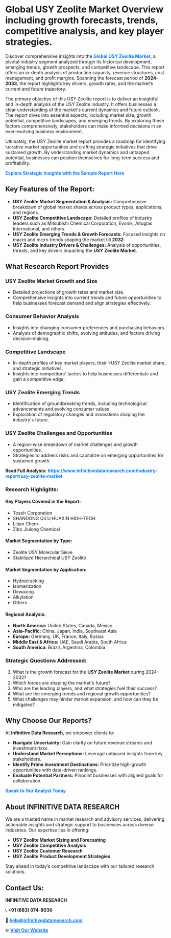 <h1>Global USY Zeolite Market Overview including growth forecasts, trends, competitive analysis, and key player strategies.</h1>
<p>
Discover comprehensive insights into the 
<a href="https://www.infinitivedataresearch.com/industry-report/usy-zeolite-market" rel="dofollow" style="color: #007BFF; text-decoration: none;"><strong>Global USY Zeolite Market</strong></a>, a pivotal industry segment analyzed through its historical development, emerging trends, growth prospects, and competitive landscape. This report offers an in-depth analysis of production capacity, revenue structures, cost management, and profit margins. Spanning the forecast period of <strong>2024–2033</strong>, the report highlights key drivers, growth rates, and the market’s current and future trajectory.
</p>
<p>
The primary objective of this USY Zeolite report is to deliver an insightful and in-depth analysis of the USY Zeolite industry. It offers businesses a clear understanding of the market's current dynamics and future outlook. The report dives into essential aspects, including market size, growth potential, competitive landscapes, and emerging trends. By exploring these factors comprehensively, stakeholders can make informed decisions in an ever-evolving business environment.
</p>
<p>
Ultimately, the USY Zeolite market report provides a roadmap for identifying lucrative market opportunities and crafting strategic initiatives that drive sustained growth. By understanding market dynamics and untapped potential, businesses can position themselves for long-term success and profitability.
</p>
<p>
<a href="https://www.infinitivedataresearch.com/request-sample/reportId=105877" style="color: #007BFF; text-decoration: none;"><strong>Explore Strategic Insights with the Sample Report Here</strong></a>
</p>

<h2>Key Features of the Report:</h2>
<ul>
<li><strong>USY Zeolite Market Segmentation & Analysis:</strong> Comprehensive breakdown of global market shares across product types, applications, and regions.</li>
<li><strong>USY Zeolite Competitive Landscape:</strong> Detailed profiles of industry leaders such as Mitsubishi Chemical Corporation, Evonik, Altuglas International, and others.</li>
<li><strong>USY Zeolite Emerging Trends & Growth Forecasts:</strong> Focused insights on macro and micro trends shaping the market till <strong>2032</strong>.</li>
<li><strong>USY Zeolite Industry Drivers & Challenges:</strong> Analysis of opportunities, threats, and key drivers impacting the <strong>USY Zeolite Market</strong>.</li>
</ul>

<h2>What Research Report Provides</h2>
<h3>USY Zeolite Market Growth and Size</h3>
<ul>
<li>Detailed projections of growth rates and market size.</li>
<li>Comprehensive insights into current trends and future opportunities to help businesses forecast demand and align strategies effectively.</li>
</ul>

<h3>Consumer Behavior Analysis</h3>
<ul>
<li>Insights into changing consumer preferences and purchasing behaviors.</li>
<li>Analysis of demographic shifts, evolving attitudes, and factors driving decision-making.</li>
</ul>

<h3>Competitive Landscape</h3>
<ul>
<li>In-depth profiles of key market players, their >USY Zeolite market share, and strategic initiatives.</li>
<li>Insights into competitors' tactics to help businesses differentiate and gain a competitive edge.</li>
</ul>

<h3>USY Zeolite Emerging Trends</h3>
<ul>
<li>Identification of groundbreaking trends, including technological advancements and evolving consumer values.</li>
<li>Exploration of regulatory changes and innovations shaping the industry's future.</li>
</ul>

<h3>USY Zeolite Challenges and Opportunities</h3>
<ul>
<li>A region-wise breakdown of market challenges and growth opportunities.</li>
<li>Strategies to address risks and capitalize on emerging opportunities for sustained growth.</li>
</ul>
<p><strong>Read Full Analysis:</strong> <a href="https://www.infinitivedataresearch.com/industry-report/usy-zeolite-market" rel="dofollow" style="color: #007BFF; text-decoration: none;"><strong>https://www.infinitivedataresearch.com/industry-report/usy-zeolite-market</strong></a></p>
<h3>Research Highlights:</h3>
<h4>Key Players Covered in the Report:</h4>
<ul><li>Tosoh Corporation</li><li>SHANDONG QILU HUAXIN HIGH-TECH</li><li>Litian Chem</li><li>Zibo Jiulong Chemical</li></ul>
<h4>Market Segmentation by Type:</h4>
<ul><li>Zeolite USY Molecular Sieve</li><li>Stabilized Hierarchical USY Zeolite</li></ul>
<h4>Market Segmentation by Application:</h4>
<ul><li>Hydrocracking</li><li>Isomerization</li><li>Dewaxing</li><li>Alkylation</li><li>Others</li></ul>

<h4>Regional Analysis:</h4>
<ul>
<li><strong>North America:</strong> United States, Canada, Mexico</li>
<li><strong>Asia-Pacific:</strong> China, Japan, India, Southeast Asia</li>
<li><strong>Europe:</strong> Germany, UK, France, Italy, Russia</li>
<li><strong>Middle East & Africa:</strong> UAE, Saudi Arabia, South Africa</li>
<li><strong>South America:</strong> Brazil, Argentina, Colombia</li>
</ul>

<h3>Strategic Questions Addressed:</h3>
<ol>
<li>What is the growth forecast for the <strong>USY Zeolite Market</strong> during 2024–2032?</li>
<li>Which forces are shaping the market's future?</li>
<li>Who are the leading players, and what strategies fuel their success?</li>
<li>What are the emerging trends and regional growth opportunities?</li>
<li>What challenges may hinder market expansion, and how can they be mitigated?</li>
</ol>

<h2>Why Choose Our Reports?</h2>
<p>At <strong>Infinitive Data Research</strong>, we empower clients to:</p>
<ul>
<li><strong>Navigate Uncertainty:</strong> Gain clarity on future revenue streams and investment risks.</li>
<li><strong>Understand Market Perceptions:</strong> Leverage unbiased insights from key stakeholders.</li>
<li><strong>Identify Prime Investment Destinations:</strong> Prioritize high-growth opportunities with data-driven rankings.</li>
<li><strong>Evaluate Potential Partners:</strong> Pinpoint businesses with aligned goals for collaboration.</li>
</ul>
<p><a href="https://www.infinitivedataresearch.com/industry-report/usy-zeolite-market" rel="dofollow" style="color: #007BFF; text-decoration: none;"><strong>Speak to Our Analyst Today</strong></a></p>

<h2>About INFINITIVE DATA RESEARCH</h2>
<p>We are a trusted name in market research and advisory services, delivering actionable insights and strategic support to businesses across diverse industries. Our expertise lies in offering:</p>
<ul>
<li><strong>USY Zeolite Market Sizing and Forecasting</strong></li>
<li><strong>USY Zeolite Competitive Analysis</strong></li>
<li><strong>USY Zeolite Customer Research</strong></li>
<li><strong>USY Zeolite Product Development Strategies</strong></li>
</ul>
<p>Stay ahead in today’s competitive landscape with our tailored research solutions.</p>

<h2>Contact Us:</h2>
<p><strong>INFINITIVE DATA RESEARCH</strong></p>
<p>📞 <strong>+91 (883) 074-8030</strong></p>
<p>📧 <strong><a href="mailto:help@infinitivedataresearch.com" style="color: #007BFF;">help@infinitivedataresearch.com</a></strong></p>
<p>🌐 <strong><a href="https://www.infinitivedataresearch.com" rel="dofollow" style="color: #007BFF;">Visit Our Website</a></strong></p>